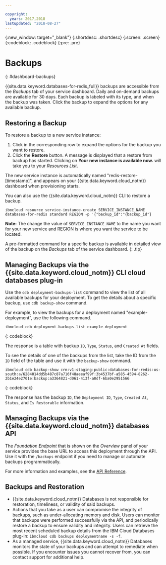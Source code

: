 ```yaml
---

copyright:
  years: 2017,2018
lastupdated: "2018-08-27"
---
```


{:new_window: target="_blank"}
{:shortdesc: .shortdesc}
{:screen: .screen}
{:codeblock: .codeblock}
{:pre: .pre}

# Backups
{: #dashboard-backups}

{{site.data.keyword.databases-for-redis_full}} backups are accessible from the _Backups_ tab of your service dashboard. Daily and on-demand backups are available for 30 days. Each backup is labeled with its type, and when the backup was taken. Click the backup to expand the options for any available backup.

## Restoring a Backup

To restore a backup to a new service instance:

1. Click in the corresponding row to expand the options for the backup you want to restore.
2. Click the **Restore** button.  A message is displayed that a restore from backup has started. Clicking on **Your new instance is available now.** will take you to your _Resources List_.

The new service instance is automatically named "redis-restore-[timestamp]", and appears on your {{site.data.keyword.cloud_notm}} dashboard when provisioning starts.

You can also use the {{site.data.keyword.cloud_notm}} CLI to restore a backup.

```
ibmcloud resource service-instance-create SERVICE_INSTANCE_NAME databases-for-redis standard REGION -p '{"backup_id":"{backup_id"}
```

**Note:** The change the value of `SERVICE_INSTANCE_NAME` to the name you want for your new service and REGION is where you want the service to be located.

A pre-formatted command for a specific backup is available in detailed view of the backup on the _Backups_ tab of the service dashboard.
{: .tip}

## Managing Backups via the {{site.data.keyword.cloud_notm}} CLI cloud databases plug-in

Use the `cdb deployment-backups-list` command to view the list of all available backups for your deployment. To get the details about a specific backup, use `cdb backup-show` command.

For example, to view the backups for a deployment named "example-deployment", use the following command.

```
ibmcloud cdb deployment-backups-list example-deployment
```
{: codeblock}

The response is a table with backup `ID`, `Type`, `Status`, and `Created At` fields.

To see the details of one of the backups from the list, take the ID from the `ID` field of the table and use it with the `backup-show` command.

```
ibmcloud cdb backup-show crn:v1:staging:public:databases-for-redis:us-south:a/6284014dd5b487c87a716f48aeeaf99f:3b4537bf-a585-4594-8262-2b1e24e2701e:backup:a3364821-d061-413f-a0df-6ba0e2951566
```
{: codeblock}

The response has the backup `ID`, the `Deployment ID`, `Type`, `Created At`, `Status`, and `Is Restorable` information.

## Managing Backups via the {{site.data.keyword.cloud_notm}} databases API

The _Foundation Endpoint_ that is shown on the _Overview_ panel of your service provides the base URL to access this deployment through the API. Use it with the `/backups` endpoint if you need to manage or automate backups programmatically.

For more information and examples, see the [API Reference](https://{DomianName}/apidocs/cloud-databases-api#get-information-about-a-backup).

## Backups and Restoration

* {{site.data.keyword.cloud_notm}} Databases is not responsible for restoration, timeliness, or validity of said backups.
* Actions that you take as a user can compromise the integrity of backups, such as under-allocating memory and disk. Users can monitor that backups were performed successfully via the API, and periodically restore a backup to ensure validity and integrity. Users can retrieve the most recent scheduled backup details from the IBM Cloud Databases plug-in: `ibmcloud cdb backups deploymentname -s -f`.
* As a managed service, {{site.data.keyword.cloud_notm}} Databases monitors the state of your backups and can attempt to remediate when possible. If you encounter issues you cannot recover from, you can contact support for additional help.